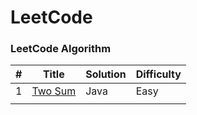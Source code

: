 
LeetCode
========

### LeetCode Algorithm


| # | Title | Solution | Difficulty |
|---| ----- | -------- | ---------- |
| 1    | [Two Sum](https://leetcode.com/problems/two-sum/) | Java     | Easy       |
|      |                                                   |          |            |

